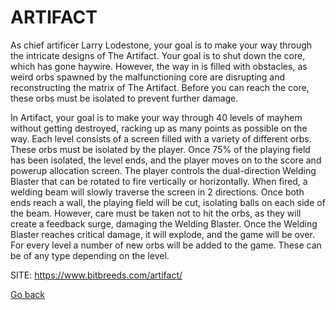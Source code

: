 # ARTIFACT
 
 As chief artificer Larry Lodestone, your goal is to make your
 way through the intricate designs of The Artifact. Your goal
 is to shut down the core, which has gone haywire. However, the
 way in is filled with obstacles, as weird orbs spawned by the
 malfunctioning core are disrupting and reconstructing the matrix
 of The Artifact.
 Before you can reach the core, these orbs must be isolated to
 prevent further damage.

 In Artifact, your goal is to make your way through 40 levels of
 mayhem without getting destroyed, racking up as many points as
 possible on the way. Each level consists of a screen filled with
 a variety of different orbs. These orbs must be isolated by the
 player. Once 75% of the playing field has been isolated, the
 level ends, and the player moves on to the score and powerup
 allocation screen. The player controls the dual-direction Welding
 Blaster that can be rotated to fire vertically or horizontally.
 When fired, a welding beam will slowly traverse the screen in 2 
 directions. Once both ends reach a wall, the playing field will 
 be cut, isolating balls on each side of the beam. However, care
 must be taken not to hit the orbs, as they will create a feedback
 surge, damaging the Welding Blaster. Once the Welding Blaster
 reaches critical damage, it will explode, and the game will be
 over. For every level a number of new orbs will be added to the
 game. These can be of any type depending on the level.
 
 SITE: https://www.bitbreeds.com/artifact/

 [Go back](https://portable-linux-apps.github.io/apps.html)
